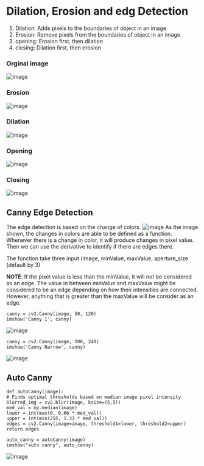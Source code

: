 # Dilation, Erosion and edg Detection
1. Dilation: Adds pixels to the boundaries of object in an image
2. Erosion: Remove pixels from the boundaries of object in an image
3. opening: Erosion first, then dilation
4. closing: Dilation first, then erosion

### Orginal image
![image](https://github.com/tan200224/Blog/assets/68765056/2c255309-8ea0-4417-9bcc-12b1c17cfdb9)
### Erosion
![image](https://github.com/tan200224/Blog/assets/68765056/a7e9b2b8-5d60-4098-80a2-64a05caaa550)
### Dilation
![image](https://github.com/tan200224/Blog/assets/68765056/6f013153-7c07-4b56-94bc-46628826afde)
### Opening
![image](https://github.com/tan200224/Blog/assets/68765056/90feac4b-7a38-4549-a76c-23d557eaa93e)
### Closing
![image](https://github.com/tan200224/Blog/assets/68765056/9d93cb02-23b7-4252-8811-f07fc69d02cf)


## Canny Edge Detection
The edge detection is based on the change of colors. 
![image](https://github.com/tan200224/Blog/assets/68765056/628dbbff-58ce-4ce8-8f18-4681ea6bedbb)
As the image shown, the changes in colors are able to be defined as a function. Whenever there is a change in color, it will produce changes in pixel value. Then we can use the derivative to identify
if there are edges there. 

The function take three input (image, minValue, maxValue, aperture_size (default by 3)

**NOTE**: If the pixel value is less than the minValue, it will not be considered as an edge. The value in between minValue and maxValue might be considered to be an edge depending on how their intensities are connected. However, anything that is greater than the maxValue will be consider as an edge.

    canny = cv2.Canny(image, 50, 120)
    imshow('Canny 1', canny)
![image](https://github.com/tan200224/Blog/assets/68765056/14a8655e-469c-4763-b0c0-1a9fda0dc269)

    canny = cv2.Canny(image, 200, 240)
    imshow('Canny Narrow', canny)
 ![image](https://github.com/tan200224/Blog/assets/68765056/acb8fd3d-4d10-4e44-b668-8db192b0c205)


## Auto Canny
    def autoCanny(image):
    # Finds optimal thresholds based on median image pixel intensity
    blurred_img = cv2.blur(image, ksize=(5,5))
    med_val = np.median(image)
    lower = int(max(0, 0.66 * med_val))
    upper = int(min(255, 1.33 * med_val))
    edges = cv2.Canny(image=image, threshold1=lower, threshold2=upper)
    return edges

    auto_canny = autoCanny(image)
    imshow("auto canny", auto_canny)
![image](https://github.com/tan200224/Blog/assets/68765056/1eeee277-06ee-4451-930e-9692cb2182aa)




